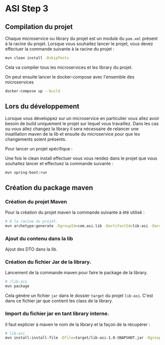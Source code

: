 # ASI Step 3

## Compilation du projet

Chaque microservice ou library du projet est un module du `pom.xml` présent à la racine du projet. Lorsque vous
souhaitez lancer le projet, vous devez effectuer la commande suivante à la racine du projet :

```bash
mvn clean install -DskipTests
```

Cela va compiler tous les microservices et les library du projet.

On peut ensuite lancer le docker-compose avec l'ensemble des microservices

```bash
docker-compose up --build
```

## Lors du développement

Lorsque vous développez sur un microservice en particulier vous allez avoir besoin de build uniquement le projet sur
lequel vous travaillez. Dans les cas ou vous allez changez la library il sera nécessaire de relancer une insatllation
maven de la lib et ensuite du microservice pour que les changements soient présents.

Pour lancer un projet spécifique :

Une fois le clean install effectuer vous vous rendez dans le projet que vous souhaitez lancer et effectuez la commande
suivante :

```bash
mvn spring-boot:run
```

## Création du package maven

### Création du projet Maven

Pour la création du projet maven la commande suivante à été utilisé :

```bash
# À la racine du projet.
mvn archetype:generate -DgroupId=com.asi.lib -DartifactId=lib-asi -DarchetypeArtifactId=maven-archetype-quickstart -DarchetypeVersion=1.4 -DinteractiveMode=false
```

### Ajout du contenu dans la lib

Ajout des DTO dans la lib.

### Création du fichier Jar de la library.

Lancement de la commande maven pour faire le package de la library.

```bash
# /lib-asi
mvn package
```

Cela génère un fichier `jar` dans le dossier `target` du projet `lib-asi`. C'est dans ce fichier jar que contient les
class de la library.

### Import du fichier jar en tant library interne.

Il faut explicier à maven le nom de la library et la façon de la récupérer :

```bash
# lib-asi
mvn install:install-file -Dfile=target/lib-asi-1.0-SNAPSHOT.jar -DgroupId=com.asi.lib -DartifactId=lib-asi -Dversion=1.0-SNAPSHOT -Dpackaging=jar
```
